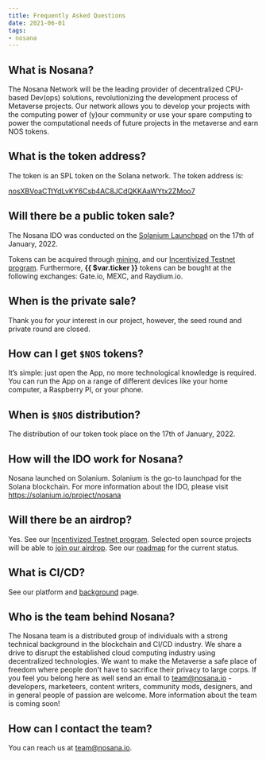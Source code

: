```yaml
---
title: Frequently Asked Questions
date: 2021-06-01
tags:
- nosana
---
```


## What is Nosana?

The Nosana Network will be the leading provider of decentralized CPU-based Dev(ops) solutions,
revolutionizing the development process of Metaverse projects.
Our network allows you to develop your projects with the computing power of (y)our community or use
your spare computing to power the computational needs of future projects in the metaverse and earn NOS tokens.

## What is the token address?

The token is an SPL token on the Solana network. The token address is:

[nosXBVoaCTtYdLvKY6Csb4AC8JCdQKKAaWYtx2ZMoo7](https://solscan.io/token/nosXBVoaCTtYdLvKY6Csb4AC8JCdQKKAaWYtx2ZMoo7)

## Will there be a public token sale?

The Nosana IDO was conducted on the [Solanium Launchpad](https://www.solanium.io/project/nosana/) on the 17th of January, 2022.

Tokens can be acquired through [mining](../tokenomics/utility#mining),
and our [Incentivized Testnet program](../nosana/testnet).
Furthermore, <strong>{{ $var.ticker }}</strong>  tokens can be bought at the following exchanges: Gate.io, MEXC, and Raydium.io.

## When is the private sale?

Thank you for your interest in our project, however, the seed round and private round are closed.

## How can I get `$NOS` tokens?

It’s simple: just open the App, no more technological knowledge is required.
You can run the App on a range of different devices like your home computer, a Raspberry PI, or your phone.

## When is `$NOS` distribution?

The distribution of our token took place on the 17th of January, 2022.

## How will the IDO work for Nosana?

Nosana launched on Solanium. Solanium is the go-to launchpad for the Solana blockchain.
For more information about the IDO, please visit https://solanium.io/project/nosana

## Will there be an airdrop?

Yes. See our [Incentivized Testnet program](../nosana/testnet).
Selected open source projects will be able to [join our airdrop](https://bit.ly/NosanaBetaForm-hp).
See our [roadmap](roadmap) for the current status.

## What is CI/CD?

See our platform and [background](background) page.

## Who is the team behind Nosana?

The Nosana team is a distributed group of individuals with a strong technical background in the blockchain and CI/CD industry. We share a drive to disrupt the established cloud computing industry using decentralized technologies. We want to make the Metaverse a safe place of freedom where people don't have to sacrifice their privacy to large corps. If you feel you belong here as well send an email to team@nosana.io - developers, marketeers, content writers, community mods, designers, and in general people of passion are welcome. More information about the team is coming soon!

## How can I contact the team?

You can reach us at [team@nosana.io](mailto:team@nosana.io).
